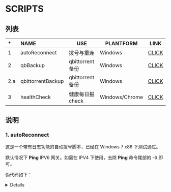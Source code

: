 # SCRIPTS

## 列表

| *    | NAME              | USE             | PLANTFORM      | LINK                                                         |
| :--- | :---------------- | --------------- | -------------- | ------------------------------------------------------------ |
| 1    | autoReconnect     | 拨号与重连      | Windows        | [CLICK](https://github.com/magicwenli/scripts/tree/master/autoReconnect) |
| 2    | qbBackup          | qbittorrent备份 | Windows        | [CLICK](https://github.com/magicwenli/scripts/tree/master/qbBackup) |
| 2.a  | qbittorrentBackup | qbittorrent备份 | Windows        | [CLICK](https://github.com/magicwenli/scripts/tree/master/qbittorrentBackup) |
| 3    | healthCheck       | 健康每日报check | Windows/Chrome | [CLICK](https://github.com/magicwenli/scripts/tree/master/healthCheck) |

## 说明

### 1. autoReconnect

  这是一个带有日志功能的自动拨号脚本，已经在 Windows 7 x86 下测试通过。

  默认情况下 **Ping** IPV6 网关。如需在 IPV4 下使用，去除 **Ping** 命令尾部的 -6 即可。

  伪代码如下：

<details>
```
1. Ping 网关地址，检测是否已拨号。

	1.1 Ping 失败，转到 3
	
	1.2 Ping 成功，转到 2

2. 延时等待 600 秒，转到 1

3. 断开全部连接，重新拨号并 Ping 网关检测连接状态

	3.1 Ping 失败，延时 100 秒，转到 3；累计10次失败重启系统

	3.2 Ping 成功，延时 300 秒，转到 1
```
</details>


### 2. qbBackup

这是一个自动备份`qBittorrent`配置文件的脚本。

每天通过任务计划定时启动`Backup.py`，可以有效避免因NAS断电导致`qBittorrent`显示文件丢失的问题。

#### 备份方法

- 编辑`qbBackup/Backup.py`，修改`maxBackups=15`为欲保存的最大备份数。

- 执行`addSchTask.bat`添加计划任务（中午、午夜各执行 1 次）

#### 恢复方法

- 打开`qbBackup/Backups`目录
- 将欲恢复的备份拖放至`qbBackup/Restore.bat`上即可。

**注意**：恢复备份时`qBittorrent`需要在停止运行状态。

#### 便携版

需要修改`qbBackup/Backup.py`中的`backPath`参数以适应便携版。

### 2.a qbittorrentBackup

> 这个版本是批处理版，只能保存两个备份。由于CMD功能限制，增加更多备份的功能不便实现。所以现在使用python版，旧版弃用，保存以待观瞻学习。

使用方式：

- 双击执行`Backup.bat`，即可将`qBittorrent`的配置及种子备份到当前目录下的Backup文件夹中；
  如果已有旧的`Backup`备份，则会将旧备份重新更名为`Backup.old`；再久远的备份则会被删除，
  即脚本最多只会保留两次备份的文件。

- 双击执行`Restore.bat`，如果有`Backup`备份，则会优先从Backup中还原；否则再去查找是否有
  `Backup.old`备份，如果有则从`Backup.old`中还原；如果两个备份都没有，则会提示没有可用的备份并退出。

这个脚本是在互联网上找到的，年限久远，作者未知，但非常有用。

任务计划示例：

​```batch
...\qbittorrentBackup\Backup.bat
timeout /nobreak /t 20
shutdown -r -t 20
```
### 3. healthCheck

Forked from [JerryYang666/XJTU-DHA-auto-complete](https://github.com/JerryYang666/XJTU-DHA-auto-complete). win7 x86 下测试通过。

#### Diff

- 增加日志
- 通过批处理添加每日签到的计划任务
- 修改几处延时为隐性延时

#### 环境

- python(selenium)
- chrome
- chromedriver([Here](https://chromedriver.storage.googleapis.com/index.html))

#### 定时任务

打开`addSchTask.bat`即可自动添加上午和下午的定时任务。

